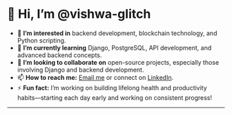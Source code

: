 # 👋 Hi, I’m @vishwa-glitch

- 👀 **I’m interested in** backend development, blockchain technology, and Python scripting.
- 🌱 **I’m currently learning** Django, PostgreSQL, API development, and advanced backend concepts.
- 💞️ **I’m looking to collaborate on** open-source projects, especially those involving Django and backend development.
- 📫 **How to reach me:** [Email me](mailto:vishwa12550@gmail.com) or connect on [LinkedIn](https://www.linkedin.com/in/vishwa555/).
- ⚡ **Fun fact:** I’m working on building lifelong health and productivity habits—starting each day early and working on consistent progress!

---
